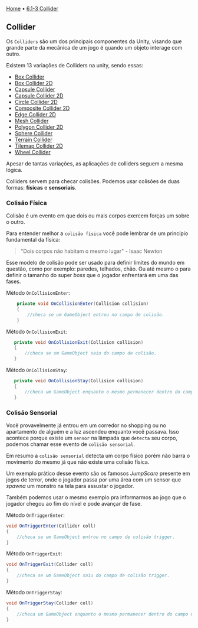 [Home](../HomePT.md) • [6.1-3 Collider](#)

## Collider

Os `Colliders` são um dos principais componentes da Unity, visando que grande parte da mecânica de um jogo é quando um objeto interage com outro.

Existem 13 variações de Colliders na unity, sendo essas:
* [Box Collider](#)
* [Box Collider 2D](#)
* [Capsule Collider](#)
* [Capsule Collider 2D](#)
* [Circle Collider 2D](#)
* [Composite Collider 2D](#)
* [Edge Collider 2D](#)
* [Mesh Collider](#)
* [Polygon Collider 2D](#)
* [Sphere Collider](#)
* [Terrain Collider](#)
* [Tilemap Collider 2D](#)
* [Wheel Collider](#)

Apesar de tantas variações, as aplicações de colliders seguem a mesma lógica. 

Colliders servem para checar colisões. Podemos usar colisões de duas formas: **físicas** e **sensoriais**.

### **Colisão Física**

Colisão é um evento em que dois ou mais corpos exercem forças um sobre o outro. 

Para entender melhor a `colisão física` você pode lembrar de um princípio fundamental da física:

> "Dois corpos não habitam o mesmo lugar" - Isaac Newton

Esse modelo de colisão pode ser usado para definir limites do mundo em questão, como por exemplo: paredes, telhados, chão. Ou até mesmo o para definir o tamanho do super *boss* que o jogador enfrentará em uma das fases.


Método `OnCollisionEnter`:

```csharp
    private void OnCollisionEnter(Collision collision)
    {
        //checa se um GameObject entrou no campo de colisão.
    }
```
 Método `OnCollisionExit`:
 ```csharp
    private void OnCollisionExit(Collision collision)
    {
        //checa se um GameObject saiu do campo de colisão.
    }
```

Método `OnCollisionStay`:
 ```csharp
    private void OnCollisionStay(Collision collision)
    {
        //checa um GameObject enquanto o mesmo permanecer dentro do campo de colisão.
    }
```

### **Colisão Sensorial**

Você provavelmente já entrou em um corredor no shopping ou no apartamento de alguém e a luz ascendeu enquanto você passava. Isso acontece porque existe um `sensor` na lâmpada que `detecta` seu corpo, podemos chamar esse evento de `colisão sensorial`.

Em resumo a `colisão sensorial` detecta um corpo físico porém não barra o movimento do mesmo já que não existe uma colisão física.

Um exemplo prático desse evento são os famosos *JumpScare* presente em jogos de terror, onde o jogador passa por uma área com um sensor que *spawna* um monstro na tela para assustar o jogador.

Também podemos usar o mesmo exemplo pra informarmos ao jogo que o jogador chegou ao fim do nível e pode avançar de fase.

Método `OnTriggerEnter`:

```csharp
void OnTriggerEnter(Collider coll)
{
    //checa se um GameObject entrou no campo de colisão trigger.
}
```
Método `OnTriggerExit`:
```csharp
void OnTriggerExit(Collider coll)
{
    //checa se um GameObject saiu do campo de colisão trigger.
}
```
Método `OnTriggerStay`:
```csharp
void OnTriggerStay(Collider coll)
{
    //checa um GameObject enquanto o mesmo permanecer dentro do campo de colisão trigger.
}
```

